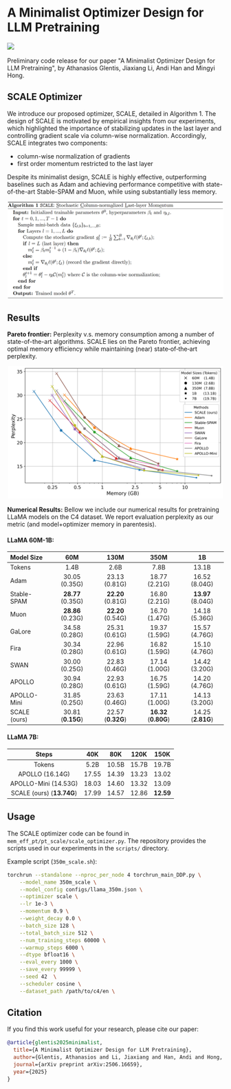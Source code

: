 # A Minimalist Optimizer Design for LLM Pretraining

<a href="https://arxiv.org/abs/2506.16659">
  <img src="https://img.shields.io/static/v1?label=arXiv&message=2506.16659&color=b31b1b" />
</a>

Preliminary code release for our paper "A Minimalist Optimizer Design for LLM Pretraining", by Athanasios Glentis, Jiaxiang Li,  Andi Han and Mingyi Hong.

## SCALE Optimizer

We introduce our proposed optimizer, SCALE, detailed in Algorithm 1. The design of SCALE is motivated by empirical insights from our experiments, which highlighted the importance of stabilizing updates in the last layer and controlling gradient scale via column-wise normalization. Accordingly, SCALE integrates two components: 

- column-wise normalization of gradients
- first order momentum restricted to the last layer

Despite its minimalist design, SCALE is highly effective, outperforming baselines such as Adam and achieving performance competitive with state-of-the-art Stable-SPAM and Muon, while using substantially less memory.

<div align="center">
  <img src="imgs/scale_algorithm.png" alt="Image 1" style="width: 600px; margin: 0 auto;">
</div>


## Results

**Pareto frontier:** Perplexity v.s. memory consumption among a number of state-of-the-art algorithms. SCALE lies on the Pareto frontier, achieving optimal memory efficiency while maintaining (near) state‐of‐the‐art perplexity.


<div align="center">
  <img src="imgs/pareto-fig.png" alt="Image 1" style="width: 500px; margin: 0 auto;">
</div>

**Numerical Results:** Bellow we include our numerical results for pretraining LLaMA models on the C4 dataset. We report evaluation perplexity as our metric (and model+optimizer memory in parentesis).

#### LLaMA 60M-1B:

<div align="center">

| Model Size   | 60M                  | 130M                 | 350M                 | 1B                   |
|:--------------|:-----------------:|:-----------------:|:-----------------:|:-----------------:|
| Tokens       | 1.4B                 | 2.6B                 | 7.8B                 | 13.1B                |
| Adam         | 30.05 (0.35G)        | 23.13 (0.81G)        | 18.77 (2.21G)        | 16.52 (8.04G)        |
| Stable-SPAM  | **28.77** (0.35G)    | **22.20** (0.81G)    | 16.80 (2.21G)        | **13.97** (8.04G)    |
| Muon         | **28.86** (0.23G)    | **22.20** (0.54G)    | 16.70 (1.47G)        | 14.18 (5.36G)        |
| GaLore       | 34.58 (0.28G)        | 25.31 (0.61G)        | 19.37 (1.59G)        | 15.57 (4.76G)        |
| Fira         | 30.34 (0.28G)        | 22.96 (0.61G)        | 16.82 (1.59G)        | 15.10 (4.76G)        |
| SWAN         | 30.00 (0.25G)        | 22.83 (0.46G)        | 17.14 (1.00G)        | 14.42 (3.20G)        |
| APOLLO       | 30.94 (0.28G)        | 22.93 (0.61G)        | 16.75 (1.59G)        | 14.20 (4.76G)        |
| APOLLO-Mini  | 31.85 (0.25G)        | 23.63 (0.46G)        | 17.11 (1.00G)        | 14.13 (3.20G)        |
| SCALE (ours) | 30.81 (**0.15G**)    | 22.57 (**0.32G**)    | **16.32** (**0.80G**)| 14.25 (**2.81G**)    |

</div>

#### LLaMA 7B:

<div align="center">

| Steps          |   40K  |   80K  |  120K  |  150K  |
|:--------------:|:------:|:------:|:------:|:------:|
| Tokens                    |  5.2B  | 10.5B  | 15.7B  | 19.7B  |
| APOLLO      (16.14G)     | 17.55  | 14.39  | 13.23  | 13.02  |
| APOLLO-Mini (14.53G)     | 18.03  | 14.60  | 13.32  | 13.09  |
| SCALE (ours) (**13.74G**) | 17.99  | 14.57  | 12.86  | **12.59**  |

</div>


## Usage

The SCALE optimizer code can be found in `mem_eff_pt/pt_scale/scale_optimizer.py`. The repository provides the scripts used in our experiments in the `scripts/` directory.

Example script (`350m_scale.sh`):

```bash
torchrun --standalone --nproc_per_node 4 torchrun_main_DDP.py \
    --model_name 350m_scale \
    --model_config configs/llama_350m.json \
    --optimizer scale \
    --lr 1e-3 \
    --momentum 0.9 \
    --weight_decay 0.0 \
    --batch_size 128 \
    --total_batch_size 512 \
    --num_training_steps 60000 \
    --warmup_steps 6000 \
    --dtype bfloat16 \
    --eval_every 1000 \
    --save_every 99999 \
    --seed 42  \
    --scheduler cosine \
    --dataset_path /path/to/c4/en \
```


## Citation

If you find this work useful for your research, please cite our paper:
```bibtex
@article{glentis2025minimalist,
  title={A Minimalist Optimizer Design for LLM Pretraining},
  author={Glentis, Athanasios and Li, Jiaxiang and Han, Andi and Hong, Mingyi},
  journal={arXiv preprint arXiv:2506.16659},
  year={2025}
}
```
